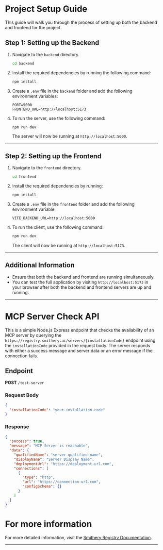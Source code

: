 # Project Setup Guide

This guide will walk you through the process of setting up both the backend and frontend for the project.

## Step 1: Setting up the Backend

1. Navigate to the `backend` directory.

    ```bash
    cd backend
    ```

2. Install the required dependencies by running the following command:

    ```bash
    npm install
    ```

3. Create a `.env` file in the `backend` folder and add the following environment variables:

    ```env
    PORT=5000
    FRONTEND_URL=http://localhost:5173
    ```

4. To run the server, use the following command:

    ```bash
    npm run dev
    ```

    The server will now be running at `http://localhost:5000`.

---

## Step 2: Setting up the Frontend

1. Navigate to the `frontend` directory.

    ```bash
    cd frontend
    ```

2. Install the required dependencies by running:

    ```bash
    npm install
    ```

3. Create a `.env` file in the `frontend` folder and add the following environment variable:

    ```env
    VITE_BACKEND_URL=http://localhost:5000
    ```

4. To run the client, use the following command:

    ```bash
    npm run dev
    ```

    The client will now be running at `http://localhost:5173`.

---

## Additional Information

- Ensure that both the backend and frontend are running simultaneously.
- You can test the full application by visiting `http://localhost:5173` in your browser after both the backend and frontend servers are up and running.

---

# MCP Server Check API

This is a simple Node.js Express endpoint that checks the availability of an MCP server by querying the `https://registry.smithery.ai/servers/{installationCode}` endpoint using the `installationCode` provided in the request body. The server responds with either a success message and server data or an error message if the connection fails.

## Endpoint

**POST** `/test-server`

### Request Body

```json
{
  "installationCode": "your-installation-code"
}
```

### Response

```json
{
  "success": true,
  "message": "MCP Server is reachable",
  "data": {
    "qualifiedName": "server-qualified-name",
    "displayName": "Server Display Name",
    "deploymentUrl": "https://deployment-url.com",
    "connections": [
      {
        "type": "http",
        "url": "https://connection-url.com",
        "configSchema": {}
      }
    ]
  }
}
```
# For more information
For more detailed information, visit the [Smithery Registry Documentation](https://smithery.ai/docs/registry#get-server).

---